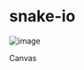 # snake-io
![image](https://github.com/topmsdreamer/snake-io/assets/128351913/ff0cffd6-e2c7-4249-ac4a-5327f9a04b1d)

Canvas
